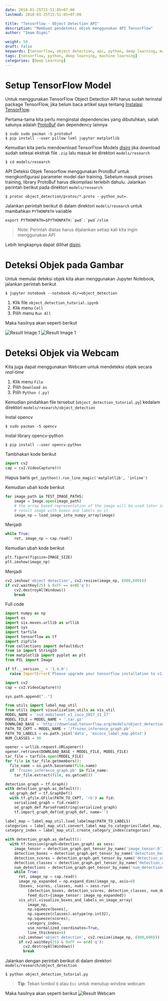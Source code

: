 ```yaml
---
date: 2018-01-25T15:51:05+07:00
lastmod: 2018-01-25T15:51:05+07:00

title: "TensorFlow - Object Detection API"
description: "Membuat pendeteksi objek menggunakan API TensorFlow"
author: "Imam Digmi"

weight: 50
draft: false
keywords: [tensorflow, object detection, api, python, deep learning, machine learning]
tags: [tensorflow, python, deep learning, machine learning]
categories: [Deep Learning]
---
```


# Setup TensorFlow Model
Untuk menggunakan TensorFlow Object Detection API harus sudah terinstal package TensorFlow, jika belum baca artikel saya tentang [Instalasi TensorFlow](https://imamdigmi.github.io/post/tensorflow-installation/).

Pertama-tama kita perlu menginstal dependencies yang dibutuhkan, salah satunya adalah [ProtoBuf](https://github.com/google/protobuf) dan dependency lainnya
```
$ sudo sudo pacman -S protobuf
$ pip install --user pillow lxml jupyter matplotlib
```

Kemudian kita perlu mendownload TensorFlow Models [disini](https://codeload.github.com/tensorflow/models/zip/master) jika download sudah selesai ekstrak file `.zip` lalu masuk ke direktori `models/research`
```
$ cd models/research
```

API Deteksi Objek Tensorflow menggunakan ProtoBuf untuk mengkonfigurasi parameter model dan training. Sebelum masuk proses training, library ProtoBuf harus dikompilasi terlebih dahulu. Jalankan perintah berikut pada direktori `models/research`
```
$ protoc object_detection/protos/*.proto --python_out=.
```

Jalankan perintah berikut di dalam direktori `models/research` untuk mambahkan `PYTHONPATH` variable
```
export PYTHONPATH=$PYTHONPATH:`pwd`:`pwd`/slim
```

> Note: Perintah diatas harus dijalankan setiap kali kita ingin menggunakan API

Lebih lengkapnya dapat dilihat [disini](https://github.com/tensorflow/models/blob/master/research/object_detection/g3doc/installation.md).

# Deteksi Objek pada Gambar
Untuk memulai deteksi objek kita akan menggunakan Jupyter Notebook, jalankan perintah berikut 
```
$ jupyter notebook --notebook-dir=object_detection
```

1. Klik file `object_detection_tutorial.ipynb`
2. Klik menu `Cell`
3. Pilih menu `Run All`

Maka hasilnya akan seperti berikut

![Result Image 1](/images/tensorflow-object-detection-overview/result-image-1.png)
![Result Image 1](/images/tensorflow-object-detection-overview/result-image-2.png)

# Deteksi Objek via Webcam
Kita juga dapat menggunakan Webcam untuk mendeteksi objek secara _real-time_

1. Klik menu `File`
2. Pilih `Download as`
3. Pilih `Python (.py)`

Kemudian pindahkan file tersebut (`object_detection_tutorial.py`) kedalam direktori `models/research/object_detection`

Instal opencv
```
$ sudo pacman -S opencv
```

Instal library opencv-python
```
$ pip install --user opencv-python
```

Tambhakan kode berikut
```python
import cv2
cap = cv2.VideoCapture(0)
```

Hapus baris `get_ipython().run_line_magic('matplotlib', 'inline')`

Kemudian ubah kode berikut
```python
for image_path in TEST_IMAGE_PATHS:
    image = Image.open(image_path)
    # the array based representation of the image will be used later in order to prepare the
    # result image with boxes and labels on it.
    image_np = load_image_into_numpy_array(image)
```

Menjadi
```python
while True:
    ret, image_np = cap.read()
```

Kemudian ubah kode berikut
```python
plt.figure(figsize=IMAGE_SIZE)
plt.imshow(image_np)
```

Menjadi
```python
cv2.imshow('object detection', cv2.resize(image_np, (800,600)))
if cv2.waitKey(25) & 0xFF == ord('q'):
    cv2.destroyAllWindows()
    break
```

Full code
```python
import numpy as np
import os
import six.moves.urllib as urllib
import sys
import tarfile
import tensorflow as tf
import zipfile
from collections import defaultdict
from io import StringIO
from matplotlib import pyplot as plt
from PIL import Image

if tf.__version__ < '1.4.0':
  raise ImportError('Please upgrade your tensorflow installation to v1.4.* or later!')

import cv2
cap = cv2.VideoCapture(0)

sys.path.append("..")

from utils import label_map_util
from utils import visualization_utils as vis_util
MODEL_NAME = 'ssd_mobilenet_v1_coco_2017_11_17'
MODEL_FILE = MODEL_NAME + '.tar.gz'
DOWNLOAD_BASE = 'http://download.tensorflow.org/models/object_detection/'
PATH_TO_CKPT = MODEL_NAME + '/frozen_inference_graph.pb'
PATH_TO_LABELS = os.path.join('data', 'mscoco_label_map.pbtxt')
NUM_CLASSES = 90

opener = urllib.request.URLopener()
opener.retrieve(DOWNLOAD_BASE + MODEL_FILE, MODEL_FILE)
tar_file = tarfile.open(MODEL_FILE)
for file in tar_file.getmembers():
  file_name = os.path.basename(file.name)
  if 'frozen_inference_graph.pb' in file_name:
    tar_file.extract(file, os.getcwd())

detection_graph = tf.Graph()
with detection_graph.as_default():
  od_graph_def = tf.GraphDef()
  with tf.gfile.GFile(PATH_TO_CKPT, 'rb') as fid:
    serialized_graph = fid.read()
    od_graph_def.ParseFromString(serialized_graph)
    tf.import_graph_def(od_graph_def, name='')

label_map = label_map_util.load_labelmap(PATH_TO_LABELS)
categories = label_map_util.convert_label_map_to_categories(label_map, max_num_classes=NUM_CLASSES, use_display_name=True)
category_index = label_map_util.create_category_index(categories)

with detection_graph.as_default():
  with tf.Session(graph=detection_graph) as sess:
    image_tensor = detection_graph.get_tensor_by_name('image_tensor:0')
    detection_boxes = detection_graph.get_tensor_by_name('detection_boxes:0')
    detection_scores = detection_graph.get_tensor_by_name('detection_scores:0')
    detection_classes = detection_graph.get_tensor_by_name('detection_classes:0')
    num_detections = detection_graph.get_tensor_by_name('num_detections:0')
    while True:
      ret, image_np = cap.read()
      image_np_expanded = np.expand_dims(image_np, axis=0)
      (boxes, scores, classes, num) = sess.run(
          [detection_boxes, detection_scores, detection_classes, num_detections],
          feed_dict={image_tensor: image_np_expanded})
      vis_util.visualize_boxes_and_labels_on_image_array(
          image_np,
          np.squeeze(boxes),
          np.squeeze(classes).astype(np.int32),
          np.squeeze(scores),
          category_index,
          use_normalized_coordinates=True,
          line_thickness=8)
      cv2.imshow('object detection', cv2.resize(image_np, (800,600)))
      if cv2.waitKey(25) & 0xFF == ord('q'):
        cv2.destroyAllWindows()
        break
```

Jalankan dengan perintah berikut di dalam direktori `models/research/object_detection`
```
$ python object_detection_tutorial.py
```

> __Tip__: Tekan tombol `Q` atau `Esc` untuk menutup window webcam

Maka hasilnya akan seperti berikut
![Result Webcam](/images/tensorflow-object-detection-overview/result-webcam.png)
